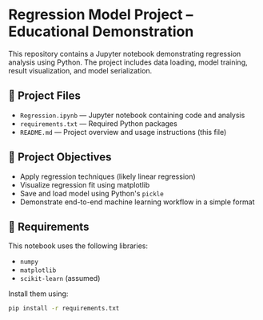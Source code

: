 # Regression Model Project – Educational Demonstration

This repository contains a Jupyter notebook demonstrating regression analysis using Python. The project includes data loading, model training, result visualization, and model serialization.

## 📁 Project Files

- `Regression.ipynb` — Jupyter notebook containing code and analysis
- `requirements.txt` — Required Python packages
- `README.md` — Project overview and usage instructions (this file)

## 🎯 Project Objectives

- Apply regression techniques (likely linear regression)
- Visualize regression fit using matplotlib
- Save and load model using Python's `pickle`
- Demonstrate end-to-end machine learning workflow in a simple format

## 🧪 Requirements

This notebook uses the following libraries:

- `numpy`
- `matplotlib`
- `scikit-learn` (assumed)

Install them using:

```bash
pip install -r requirements.txt
